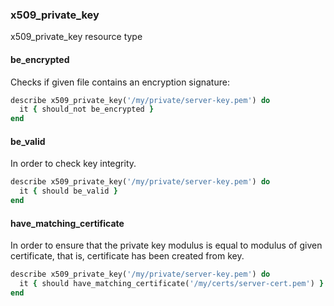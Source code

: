 ### <a name="x509_private_key">x509\_private\_key</a>

x509\_private\_key resource type

#### be_encrypted

Checks if given file contains an encryption signature:

```ruby
describe x509_private_key('/my/private/server-key.pem') do
  it { should_not be_encrypted }
end
```

#### be_valid

In order to check key integrity.

```ruby
describe x509_private_key('/my/private/server-key.pem') do
  it { should be_valid }
end
```

#### have\_matching\_certificate

In order to ensure that the private key modulus is equal to modulus of given certificate, that is, certificate has been created from key. 

```ruby
describe x509_private_key('/my/private/server-key.pem') do
  it { should have_matching_certificate('/my/certs/server-cert.pem') }
end
```
